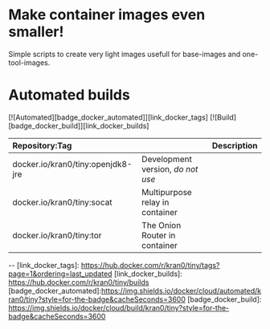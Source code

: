 # Make container images even smaller!

Simple scripts to create very light images usefull for base-images and one-tool-images.

# Automated builds

[![Automated][badge_docker_automated]][link_docker_tags]
[![Build][badge_docker_build]][link_docker_builds]

| Repository:Tag |  | Description |
|:--|:--|---|
| docker.io/kran0/tiny:openjdk8-jre | Development version, *do not use* |
| docker.io/kran0/tiny:socat        | Multipurpose relay in container   |
| docker.io/kran0/tiny:tor          | The Onion Router in container     |

--
[link_docker_tags]:      https://hub.docker.com/r/kran0/tiny/tags?page=1&ordering=last_updated
[link_docker_builds]:    https://hub.docker.com/r/kran0/tiny/builds
[badge_docker_automated]:https://img.shields.io/docker/cloud/automated/kran0/tiny?style=for-the-badge&cacheSeconds=3600
[badge_docker_build]:    https://img.shields.io/docker/cloud/build/kran0/tiny?style=for-the-badge&cacheSeconds=3600
